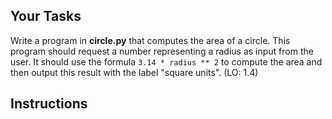 ## Your Tasks

Write a program in **circle.py** that computes the area of a circle. This program should request a number representing a radius as input from the user. It should use the formula `3.14 * radius ** 2` to compute the area and then output this result with the label "square units". (LO: 1.4)

## Instructions
